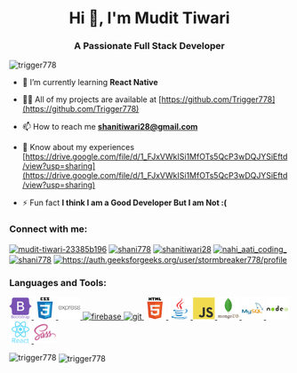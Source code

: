 <h1 align="center">Hi 👋, I'm Mudit Tiwari</h1>
<h3 align="center">A Passionate Full Stack Developer</h3>

<p align="left"> <img src="https://komarev.com/ghpvc/?username=trigger778&label=Profile%20views&color=0e75b6&style=flat" alt="trigger778" /> </p>

- 🌱 I’m currently learning **React Native**

- 👨‍💻 All of my projects are available at [https://github.com/Trigger778](https://github.com/Trigger778)

- 📫 How to reach me **shanitiwari28@gmail.com**

- 📄 Know about my experiences [https://drive.google.com/file/d/1_FJxVWkISi1MfOTs5QcP3wDQJYSiEftd/view?usp=sharing](https://drive.google.com/file/d/1_FJxVWkISi1MfOTs5QcP3wDQJYSiEftd/view?usp=sharing)

- ⚡ Fun fact **I think I am a Good Developer But I am Not :(**

<h3 align="left">Connect with me:</h3>
<p align="left">
<a href="https://linkedin.com/in/mudit-tiwari-23385b196" target="blank"><img align="center" src="https://raw.githubusercontent.com/rahuldkjain/github-profile-readme-generator/master/src/images/icons/Social/linked-in-alt.svg" alt="mudit-tiwari-23385b196" height="30" width="40" /></a>
<a href="https://www.codechef.com/users/shani778" target="blank"><img align="center" src="https://cdn.jsdelivr.net/npm/simple-icons@3.1.0/icons/codechef.svg" alt="shani778" height="30" width="40" /></a>
<a href="https://www.hackerrank.com/shanitiwari28" target="blank"><img align="center" src="https://raw.githubusercontent.com/rahuldkjain/github-profile-readme-generator/master/src/images/icons/Social/hackerrank.svg" alt="shanitiwari28" height="30" width="40" /></a>
<a href="https://codeforces.com/profile/nahi_aati_coding_" target="blank"><img align="center" src="https://raw.githubusercontent.com/rahuldkjain/github-profile-readme-generator/master/src/images/icons/Social/codeforces.svg" alt="nahi_aati_coding_" height="30" width="40" /></a>
<a href="https://www.leetcode.com/shani778" target="blank"><img align="center" src="https://raw.githubusercontent.com/rahuldkjain/github-profile-readme-generator/master/src/images/icons/Social/leet-code.svg" alt="shani778" height="30" width="40" /></a>
<a href="https://auth.geeksforgeeks.org/user/https://auth.geeksforgeeks.org/user/stormbreaker778/profile" target="blank"><img align="center" src="https://raw.githubusercontent.com/rahuldkjain/github-profile-readme-generator/master/src/images/icons/Social/geeks-for-geeks.svg" alt="https://auth.geeksforgeeks.org/user/stormbreaker778/profile" height="30" width="40" /></a>
</p>

<h3 align="left">Languages and Tools:</h3>
<p align="left"> <a href="https://getbootstrap.com" target="_blank" rel="noreferrer"> <img src="https://raw.githubusercontent.com/devicons/devicon/master/icons/bootstrap/bootstrap-plain-wordmark.svg" alt="bootstrap" width="40" height="40"/> </a> <a href="https://www.w3schools.com/css/" target="_blank" rel="noreferrer"> <img src="https://raw.githubusercontent.com/devicons/devicon/master/icons/css3/css3-original-wordmark.svg" alt="css3" width="40" height="40"/> </a> <a href="https://expressjs.com" target="_blank" rel="noreferrer"> <img src="https://raw.githubusercontent.com/devicons/devicon/master/icons/express/express-original-wordmark.svg" alt="express" width="40" height="40"/> </a> <a href="https://firebase.google.com/" target="_blank" rel="noreferrer"> <img src="https://www.vectorlogo.zone/logos/firebase/firebase-icon.svg" alt="firebase" width="40" height="40"/> </a> <a href="https://git-scm.com/" target="_blank" rel="noreferrer"> <img src="https://www.vectorlogo.zone/logos/git-scm/git-scm-icon.svg" alt="git" width="40" height="40"/> </a> <a href="https://www.w3.org/html/" target="_blank" rel="noreferrer"> <img src="https://raw.githubusercontent.com/devicons/devicon/master/icons/html5/html5-original-wordmark.svg" alt="html5" width="40" height="40"/> </a> <a href="https://www.java.com" target="_blank" rel="noreferrer"> <img src="https://raw.githubusercontent.com/devicons/devicon/master/icons/java/java-original.svg" alt="java" width="40" height="40"/> </a> <a href="https://developer.mozilla.org/en-US/docs/Web/JavaScript" target="_blank" rel="noreferrer"> <img src="https://raw.githubusercontent.com/devicons/devicon/master/icons/javascript/javascript-original.svg" alt="javascript" width="40" height="40"/> </a> <a href="https://www.mongodb.com/" target="_blank" rel="noreferrer"> <img src="https://raw.githubusercontent.com/devicons/devicon/master/icons/mongodb/mongodb-original-wordmark.svg" alt="mongodb" width="40" height="40"/> </a> <a href="https://www.mysql.com/" target="_blank" rel="noreferrer"> <img src="https://raw.githubusercontent.com/devicons/devicon/master/icons/mysql/mysql-original-wordmark.svg" alt="mysql" width="40" height="40"/> </a> <a href="https://nodejs.org" target="_blank" rel="noreferrer"> <img src="https://raw.githubusercontent.com/devicons/devicon/master/icons/nodejs/nodejs-original-wordmark.svg" alt="nodejs" width="40" height="40"/> </a> <a href="https://reactjs.org/" target="_blank" rel="noreferrer"> <img src="https://raw.githubusercontent.com/devicons/devicon/master/icons/react/react-original-wordmark.svg" alt="react" width="40" height="40"/> </a> <a href="https://sass-lang.com" target="_blank" rel="noreferrer"> <img src="https://raw.githubusercontent.com/devicons/devicon/master/icons/sass/sass-original.svg" alt="sass" width="40" height="40"/> </a> </p>

<p><img align="left" src="https://github-readme-stats.vercel.app/api/top-langs?username=trigger778&show_icons=true&locale=en&layout=compact" alt="trigger778" /></p>

<p>&nbsp;<img align="center" src="https://github-readme-stats.vercel.app/api?username=trigger778&show_icons=true&locale=en" alt="trigger778" /></p>
